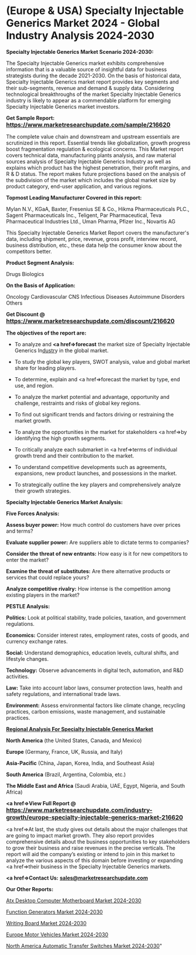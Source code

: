 # (Europe & USA) Specialty Injectable Generics Market 2024 - Global Industry Analysis 2024-2030

<strong>Specialty Injectable Generics Market Scenario 2024-2030:</strong>

The Specialty Injectable Generics market exhibits comprehensive information that is a valuable source of insightful data for business strategists during the decade 2021-2030. On the basis of historical data, Specialty Injectable Generics market report provides key segments and their sub-segments, revenue and demand &amp; supply data. Considering technological breakthroughs of the market Specialty Injectable Generics industry is likely to appear as a commendable platform for emerging Specialty Injectable Generics market investors.

<strong>Get Sample Report: <a href=https://www.marketresearchupdate.com/sample/216620><font size=3 color=#0000ff>https://www.marketresearchupdate.com/sample/216620</font></a></strong>

The complete value chain and downstream and upstream essentials are scrutinized in this report. Essential trends like globalization, growth progress boost fragmentation regulation &amp; ecological concerns. This Market report covers technical data, manufacturing plants analysis, and raw material sources analysis of Specialty Injectable Generics Industry as well as explains which product has the highest penetration, their profit margins, and R & D status. The report makes future projections based on the analysis of the subdivision of the market which includes the global market size by product category, end-user application, and various regions.

<strong>Topmost Leading Manufacturer Covered in this report:</strong>

Mylan N.V., KGaA, Baxter, Fresenius SE & Co., Hikma Pharmaceuticals PLC., Sagent Pharmaceuticals Inc., Teligent, Par Pharmaceutical, Teva Pharmaceutical Industries Ltd., Uman Pharma, Pfizer Inc., Novartis AG

This Specialty Injectable Generics Market Report covers the manufacturer's data, including shipment, price, revenue, gross profit, interview record, business distribution, etc., these data help the consumer know about the competitors better.

<strong>Product Segment Analysis: </strong>

Drugs
Biologics

<strong>On the Basis of Application:</strong>

Oncology
Cardiovascular
CNS
Infectious Diseases
Autoimmune Disorders
Others

<strong>Get Discount @ <a href=https://www.marketresearchupdate.com/discount/216620><font size=3 color=#0000ff>https://www.marketresearchupdate.com/discount/216620</font></a></strong>

<strong><b>The objectives of the report are:</b></strong>

- To analyze and <strong><a href=><strong>forecast</strong></a></strong> the market size of Specialty Injectable Generics In<a href=ASDF991299>dustr</a>y in the global market.

- To study the global key players, SWOT analysis, value and global market share for leading players.

- To determine, explain and <a href=>forecast</a> the market by type, end use, and region.

- To analyze the market potential and advantage, opportunity and challenge, restraints and risks of global key regions.

- To find out significant trends and factors driving or restraining the market growth.

- To analyze the opportunities in the market for stakeholders <a href=>by</a> identifying the high growth segments.

- To critically analyze each submarket in <a href=>terms</a> of individual growth trend and their contribution to the market.

- To understand competitive developments such as agreements, expansions, new product launches, and possessions in the market.

- To strategically outline the key players and comprehensively analyze their growth strategies.

<strong>Specialty Injectable Generics Market Analysis:</strong>

<strong>Five Forces Analysis:</strong>

<strong>Assess buyer power:</strong> How much control do customers have over prices and terms?

<strong>Evaluate supplier power:</strong> Are suppliers able to dictate terms to companies?

<strong>Consider the threat of new entrants:</strong> How easy is it for new competitors to enter the market?

<strong>Examine the threat of substitutes:</strong> Are there alternative products or services that could replace yours?

<strong>Analyze competitive rivalry:</strong> How intense is the competition among existing players in the market?

<strong>PESTLE Analysis:</strong>

<strong>Politics:</strong> Look at political stability, trade policies, taxation, and government regulations.

<strong>Economics:</strong> Consider interest rates, employment rates, costs of goods, and currency exchange rates.

<strong>Social:</strong> Understand demographics, education levels, cultural shifts, and lifestyle changes.

<strong>Technology:</strong> Observe advancements in digital tech, automation, and R&D activities.

<strong>Law:</strong> Take into account labor laws, consumer protection laws, health and safety regulations, and international trade laws.

<strong>Environment:</strong> Assess environmental factors like climate change, recycling practices, carbon emissions, waste management, and sustainable practices.

<strong><u><b>Regional Analysis For Specialty Injectable Generics Market</b></u></strong>

<strong><b>North America</b></strong> (the United States, Canada, and Mexico)

<strong><b>Europe </b></strong>(Germany, France, UK, Russia, and Italy)

<strong><b>Asia-Pacific</b></strong> (China, Japan, Korea, India, and Southeast Asia)

<strong><b>South America</b></strong> (Brazil, Argentina, Colombia, etc.)

<strong><b>The Middle East and Africa</b></strong> (Saudi Arabia, UAE, Egypt, Nigeria, and South Africa)

<strong><a href=>View Full Report</a> @ <a href=https://www.marketresearchupdate.com/industry-growth/europe-specialty-injectable-generics-market-216620><font size=3 color=#0000ff>https://www.marketresearchupdate.com/industry-growth/europe-specialty-injectable-generics-market-216620</font></a></strong>

<a href=>At last,</a> the study gives out details about the major challenges that are going to impact market growth. They also report provides comprehensive details about the business opportunities to key stakeholders to grow their business and raise revenues in the precise verticals. The report will aid the company’s existing or intend to join in this market to analyze the various aspects of this domain before investing or expanding <a href=>their</a> business in the Specialty Injectable Generics markets.

<strong><a href=>Contact Us:</a></strong>
<strong>sales@marketresearchupdate.com</strong>

<strong>Our Other Reports:</strong>

<a href=https://www.linkedin.com/pulse/atx-desktop-computer-motherboard-market-expects>Atx Desktop Computer Motherboard Market 2024-2030</a>

<a href=https://www.linkedin.com/pulse/function-generators-market-2023-analysis-growth>Function Generators Market 2024-2030</a>

<a href=https://www.linkedin.com/pulse/writing-board-market-outlooks-2023-size-shares>Writing Board Market 2024-2030</a>

<a href=https://www.linkedin.com/pulse/europe-motor-vehicles-market-2030-industry-analysis-wksef/>Europe Motor Vehicles Market 2024-2030</a>

<a href=https://www.linkedin.com/pulse/north-america-automatic-transfer-switches-market-2023-2029-xgayc/>North America Automatic Transfer Switches Market 2024-2030</a>"
